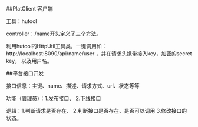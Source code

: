 ##PlatClient 客户端

工具：hutool 

controller：/name开头定义了三个方法。

利用hutool的HttpUtil工具类，一键调用如：
http://localhost:8090/api/name/user
，并在请求头携带接入key，加密的secret key，
以及用户名。

##平台接口开发

接口信息：主键、name、描述、请求方式、url、状态等等

功能（管理员）：1.发布接口、 2.下线接口

逻辑：1.判断请求是否存在、
 2.判断接口是否存在、是否可以调用
 3.修改接口的状态。
 
 





